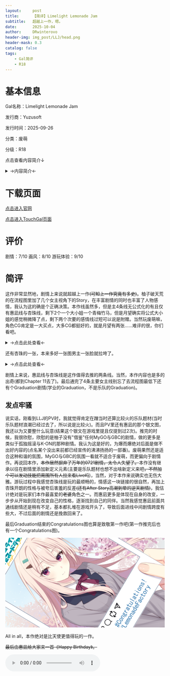 ```yaml
---
layout:     post
title:      【简评】Limelight Lemonade Jam
subtitle:   超越上一作，嗯。
date:       2025-10-04
author:     DRwinterovo
header-img: img_post/LLJ/head.png
header-mask: 0.3
catalog: false
tags:
    - Gal简评
    - R18
---
```


# 基本信息

Gal名称：Limelight Lemonade Jam

发行商：Yuzusoft

发行时间：2025-09-26

分类：废萌

分级：R18

点击查看内容简介↓

<details>
<summary>→内容简介←</summary>

<div markdown="1">

> 音乐，伙伴，还有恋爱。 与她相遇的那一天起，世界就变得五彩斑斓——<br><br>虽然擅长贝斯，但未加入任何乐队的【冲浪雪鹰】。 没定什么目标，但也没有其他想做的事。 在漫不经心地继续音乐活动的时候，看到的街头表演改变了一成不变的【冲浪雪鹰】的日常生活。<br><br>用着外行水平一样的吉他，一人挑战独奏独奏的少女【阳见惠凪】。<br><br>从看到她的街头演唱会的瞬间开始，【冲浪雪鹰】的日常生活再次开始闪闪发光。

</div>
</details>

# 下载页面

[点击进入官网](https://www.yuzu-soft.com/products/lllj/index.html)

[点击进入TouchGal页面](https://www.touchgal.us/4bc4a44b)

# 评价

剧情：7/10 画风：8/10 游玩体验：9/10

# 简评

这作非常显然地，剧情上来说就超越上一作~~(可知上一作究竟有多史)~~。柚子破天荒的在流程图里加了几个女主视角下的Story，在丰富剧情的同时也丰富了人物感情，我认为这的确是个正确决策。本作线虽然多，但是主4条线无公式化的有且仅有惠凪线与杏珠线，剩下2个一个大小姐一个青梅竹马，但是月望确实将公式大小姐的感觉稍微降了点，剩下两个次要的感情线过短可以说是附赠。当然玩废萌嘛，角色CG肯定是一大买点，大多CG都挺好的，就是月望有两张……难评的很，你们看吧。

<details>
<summary>→点击此处查看←</summary>

<div markdown="1">

![](/img_post/LLJ/1.png)
![](/img_post/LLJ/2.png)

> 嗯，怎么说呢，疑似有点诡异了。

</div>
</details>

还有杏珠的一张，本来多好一张图男主一张脸就拉垮了。

<details>
<summary>→点击此处查看←</summary>

<div markdown="1">

![](/img_post/LLJ/3.png)

> 你这么严肃干嘛。

</div>
</details>

剧情上来说，惠凪线与杏珠线是这作值得去推的两条线。当然，本作内容也是多的出奇(都到Chapter 11去了)。最后通完了4条主要女主线别忘了去流程图最低下还有个Graduation剧情(学业的Graduation，不是乐队的Graduation)。

## 发点牢骚

说实话，刚看到LLJ的PV时，我就觉得肯定在蹭当时还算比较火的乐队题材(当时乐队题材浪潮已经过去了，所以说是比较火)。而且PV里还有惠凪的那个银文图，我还以为又要整什么玩意(结果这个银文在游戏里提且仅提到过2次)。推完的时候，我很欣慰，欣慰的是柚子没有"借鉴"任何MyGO与GBC的剧情，做的更多是类似于孤独摇滚与K-ON的那种剧情。我认为这是好的，为爆而爆绝对后面是做不出好内容的(点名某个没出来前都已经宣传的沸沸扬扬的一部番)。废萌果然还是适合这种和谐的氛围，MyGO与GBC的氛围一看就不适合于废萌，而更偏向于剧情作。再说回本作，~~本作居然摒弃了万年的0721剧情，太令人失望了。~~本作没有继承以往在剧情里添加新定义元素(主要是乐队题材也想不出啥新定义来吧~~，不然加个可以发动技能把周围所有人拉来看Live吗~~)，当然，对于本作来说确实也无伤大雅。游玩过程中我感觉杏珠线是玩的最顺畅的，情感这一块链接的很自然，再加上杏珠开朗的性格与被夸后害羞的反差~~(还有After Story高潮到晕的逆天剧情)~~，我估计绝对是玩家们本作最喜爱的~~老婆~~角色之一。而惠凪更多是体现在自身的改变，一步步从开始到现在改变自己的性格，逐渐找到自己的同伴。当然我感觉惠凪前面共通线剧情还是稍有不足，基本都扎堆在游戏开头了，导致后面进线中间剧情跨度有些大，不过后面的剧情还是挽救回来了。

最后Graduation结束的Congratulations图也算是致敬第一作吧(第一作推完后也有一个Congratulations图)。

![](/img_post/LLJ/4.png)

All in all，本作绝对是比天使更值得玩的一作。

~~最后由惠凪给大家来一首《Happy Birthday》。~~

<audio src="/audio_post/LLJ/HappyBirthday_Street.mp3" controls>
  您的浏览器不支持 audio 标签。
</audio>
